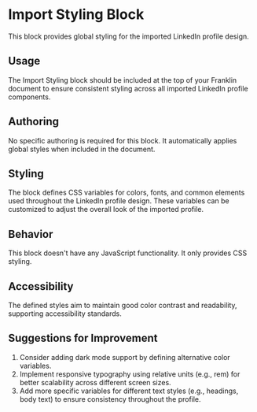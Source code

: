 # Import Styling Block

This block provides global styling for the imported LinkedIn profile design.

## Usage

The Import Styling block should be included at the top of your Franklin document to ensure consistent styling across all imported LinkedIn profile components.

## Authoring

No specific authoring is required for this block. It automatically applies global styles when included in the document.

## Styling

The block defines CSS variables for colors, fonts, and common elements used throughout the LinkedIn profile design. These variables can be customized to adjust the overall look of the imported profile.

## Behavior

This block doesn't have any JavaScript functionality. It only provides CSS styling.

## Accessibility

The defined styles aim to maintain good color contrast and readability, supporting accessibility standards.

## Suggestions for Improvement

1. Consider adding dark mode support by defining alternative color variables.
2. Implement responsive typography using relative units (e.g., rem) for better scalability across different screen sizes.
3. Add more specific variables for different text styles (e.g., headings, body text) to ensure consistency throughout the profile.
